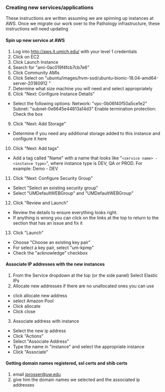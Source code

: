 ### Creating new services/applications
These instructions are written assuming we are spinning up instances at AWS.  Once we migrate our work over to the Pathology infrastructure, these instructions will need updating

#### Spin up new service at AWS
1) Log into http://aws.it.umich.edu/ with your level 1 credentials
2) Click on EC2
3) Click Launch Instance
4) Search for "ami-0ac019f4fcb7cb7e6"
5) Click Community AMIs
6) Click Select on "ubuntu/images/hvm-ssd/ubuntu-bionic-18.04-amd64-server-20180912 "
7) Determine what size machine you will need and select appropriately
8) Click "Next: Configure Instance Details"
- Select the following options:
Network: "vpc-0b06f40f50a5ce1e2"
Subnet: "subnet-0e8645e44813a14d3"
Enable termination protection: Check the box

9) Click "Next: Add Storage"
- Determine if you need any additional storage added to this instance and configure it here

10) Click "Next: Add tags"
- Add a tag called "Name" with a name that looks like "`<service name> - <instance type>`", where instance type is DEV, QA or PROD.  For example: Demo - DEV

11) Click "Next: Configure Security Group"
- Select "Select an existing security group"
- Select "UMDefaultWEBGroup" and "UMDefaultWEBGroup"

12) Click "Review and Launch"
- Review the details to ensure everything looks right.
- If anything is wrong you can click on the links at the top to return to the section that has an issue and fix it

13) Click "Launch"
- Choose "Choose an existing key pair"
- For select a key pair, select "um-kpmp"
- Check the "acknowledge" checkbox


#### Associate IP addresses with the new instances
1) From the Service dropdown at the top (or the side panel) Select Elastic IPs
2) Allocate new addresses if there are no unallocated ones you can use
- click allocate new address
- select Amazon Pool
- Click allocate
- Click close

3) Associate address with instance
- Select the new ip address
- Click "Actions"
- Select "Associate Address"
- Type the name in "instance" and select the appropriate instance
- Click "Associate"

#### Getting domain names registered, ssl certs and shib certs
1) email jprosser@uw.edu
2) give him the domain names we selected and the associated ip addresses
